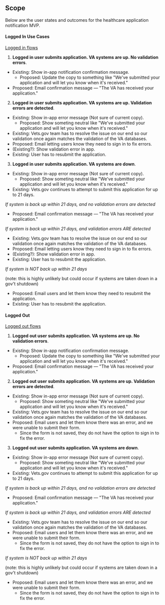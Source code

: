 <h2>Scope</h2>

Below are the user states and outcomes for the healthcare application notification MVP.

<h4>Logged In Use Cases</h4>

[Logged in flows](https://github.com/department-of-veterans-affairs/vets.gov-team/blob/master/Products/Identity/Personalization/Notifications/HCA%20MVP/%5BHCA%20MVP%5D%20Flow%20—%20Logged%20In%20State.png)

1. **Logged in user submits application. VA systems are up. No validation errors**.

* Existing: Show in-app notification confirmation message.
  * Proposed: Update the copy to something like "We've submitted your application and will let you know when it's received."
* Proposed: Email confirmation message — "The VA has received your application."

2. **Logged in user submits application. VA systems are up. Validation errors are detected**.

* Existing: Show in-app error message (Not sure of current copy).
  * Proposed: Show someting neutral like "We've submitted your application and will let you know when it's received."
* Existing: Vets.gov team has to resolve the issue on our end so our validation once again matches the validation of the VA databases.
* Proposed: Email letting users know they need to sign in to fix errors.
* (Existing?): Show validation error in app.
* Existing: User has to resubmit the application.

3. **Logged in user submits application. VA systems are down**. 

* Existing: Show in-app error message (Not sure of current copy).
  * Proposed: Show someting neutral like "We've submitted your application and will let you know when it's received."
* Existing: Vets.gov continues to attempt to submit this application for up to 21 days.

*If system is back up within 21 days, and no validation errors are detected*

* Proposed: Email confirmation message — "The VA has received your application."

*If system is back up within 21 days, and validation errors ARE detected*

* Existing: Vets.gov team has to resolve the issue on our end so our validation once again matches the validation of the VA databases.
* Proposed: Email letting users know they need to sign in to fix errors.
* (Existing?): Show validation error in app.
* Existing: User has to resubmit the application.

*If system is NOT back up within 21 days* 

(note: this is highly unlikely but could occur if systems are taken down in a gov't shutdown)

* Proposed: Email users and let them know they need to resubmit the application.
* Existing: User has to resubmit the application.
       
<h4>Logged Out</h4>

[Logged out flows](https://github.com/department-of-veterans-affairs/vets.gov-team/blob/master/Products/Identity/Personalization/Notifications/HCA%20MVP/%5BHCA%20MVP%5D%20Flow%20—%20Logged%20Out%20State.png)

1. **Logged out user submits application. VA systems are up. No validation errors**.

* Existing: Show in-app notification confirmation message.
  * Proposed: Update the copy to something like "We've submitted your application and will let you know when it's received."
* Proposed: Email confirmation message — "The VA has received your application."

2. **Logged out user submits application. VA systems are up. Validation errors are detected**.

* Existing: Show in-app error message (Not sure of current copy).
  * Proposed: Show someting neutral like "We've submitted your application and will let you know when it's received."
* Existing: Vets.gov team has to resolve the issue on our end so our validation once again matches the validation of the VA databases.
* Proposed: Email users and let them know there was an error, and we were unable to submit their form. 
  * Since the form is not saved, they do not have the option to sign in to fix the error.
  
3. **Logged out user submits application. VA systems are down**.

* Existing: Show in-app error message (Not sure of current copy).
  * Proposed: Show someting neutral like "We've submitted your application and will let you know when it's received."
* Existing: Vets.gov continues to attempt to submit this application for up to 21 days.

*If system is back up within 21 days, and no validation errors are detected*

* Proposed: Email confirmation message — "The VA has received your application."

*If system is back up within 21 days, and validation errors ARE detected*

* Existing: Vets.gov team has to resolve the issue on our end so our validation once again matches the validation of the VA databases.
* Proposed: Email users and let them know there was an error, and we were unable to submit their form. 
  * Since the form is not saved, they do not have the option to sign in to fix the error.

*If system is NOT back up within 21 days* 

(note: this is highly unlikely but could occur if systems are taken down in a gov't shutdown)

* Proposed: Email users and let them know there was an error, and we were unable to submit their form. 
  * Since the form is not saved, they do not have the option to sign in to fix the error.
